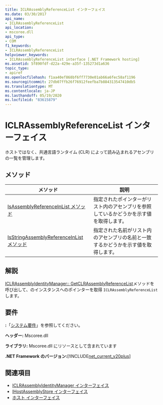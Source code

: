 ```yaml
---
title: ICLRAssemblyReferenceList インターフェイス
ms.date: 03/30/2017
api_name:
- ICLRAssemblyReferenceList
api_location:
- mscoree.dll
api_type:
- COM
f1_keywords:
- ICLRAssemblyReferenceList
helpviewer_keywords:
- ICLRAssemblyReferenceList interface [.NET Framework hosting]
ms.assetid: 5f890fdf-d22a-429e-a35f-135273d1a636
topic_type:
- apiref
ms.openlocfilehash: f1aa40ef868bf6ff7730e01ab66a6fec58af1196
ms.sourcegitcommit: 27db07ffb26f76912feefba7b884313547410db5
ms.translationtype: MT
ms.contentlocale: ja-JP
ms.lasthandoff: 05/19/2020
ms.locfileid: "83615879"
---
```

# <a name="iclrassemblyreferencelist-interface"></a>ICLRAssemblyReferenceList インターフェイス
ホストではなく、共通言語ランタイム (CLR) によって読み込まれるアセンブリの一覧を管理します。  
  
## <a name="methods"></a>メソッド  
  
|メソッド|説明|  
|------------|-----------------|  
|[IsAssemblyReferenceInList メソッド](iclrassemblyreferencelist-isassemblyreferenceinlist-method.md)|指定されたポインターがリスト内のアセンブリを参照しているかどうかを示す値を取得します。|  
|[IsStringAssemblyReferenceInList メソッド](iclrassemblyreferencelist-isstringassemblyreferenceinlist-method.md)|指定された名前がリスト内のアセンブリの名前と一致するかどうかを示す値を取得します。|  
  
## <a name="remarks"></a>解説  
 [ICLRAssemblyIdentityManager:: GetCLRAssemblyReferenceList](iclrassemblyidentitymanager-getclrassemblyreferencelist-method.md)メソッドを呼び出して、のインスタンスへのポインターを取得 `ICLRAssemblyReferenceList` します。  
  
## <a name="requirements"></a>要件  
 **:**「[システム要件](../../get-started/system-requirements.md)」を参照してください。  
  
 **ヘッダー:** Mscoree.dll  
  
 **ライブラリ:** Mscoree.dll にリソースとして含まれています  
  
 **.NET Framework のバージョン:**[!INCLUDE[net_current_v20plus](../../../../includes/net-current-v20plus-md.md)]  
  
## <a name="see-also"></a>関連項目

- [ICLRAssemblyIdentityManager インターフェイス](iclrassemblyidentitymanager-interface.md)
- [IHostAssemblyStore インターフェイス](ihostassemblystore-interface.md)
- [ホスト インターフェイス](hosting-interfaces.md)

